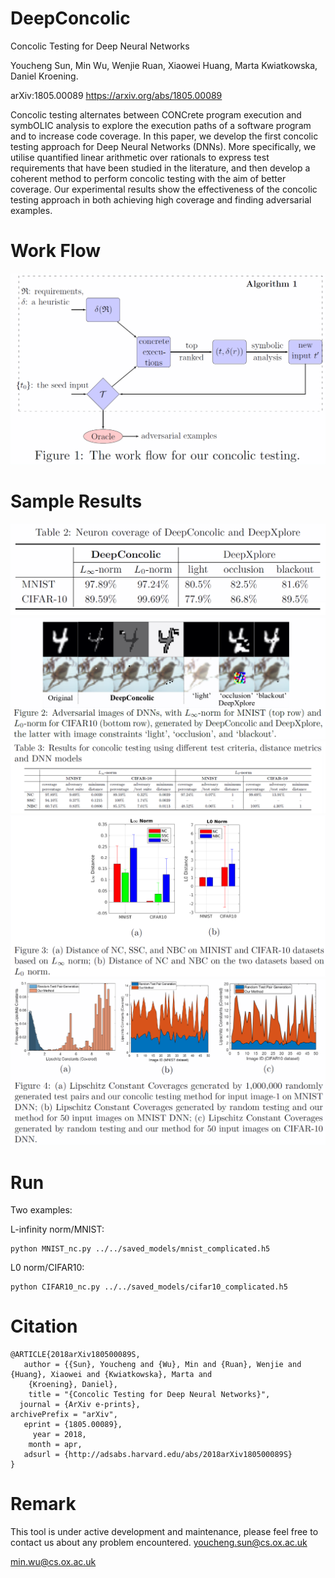 # DeepConcolic
Concolic Testing for Deep Neural Networks

Youcheng Sun, Min Wu, Wenjie Ruan, Xiaowei Huang, Marta Kwiatkowska, Daniel Kroening.

arXiv:1805.00089 https://arxiv.org/abs/1805.00089

Concolic testing alternates between CONCrete program execution and symbOLIC analysis to explore the execution paths of a software program and to increase code coverage. In this paper, we develop the first concolic testing approach for Deep Neural Networks (DNNs). More specifically, we utilise quantified linear arithmetic over rationals to express test requirements that have been studied in the literature, and then develop a coherent method to perform concolic testing with the aim of better coverage. Our experimental results show the effectiveness of the concolic testing approach in both achieving high coverage and finding adversarial examples.

# Work Flow
![alt text](PaperData/Work_Flow.png)

# Sample Results
![alt text](PaperData/Neuron_Coverage.png)
![alt text](PaperData/Adversarial_Examples.png)
![alt text](PaperData/Concolic_Testing_Results.png)
![alt text](PaperData/Distance_Comparison.png)
![alt text](PaperData/Lipschitz_Constant_Coverage.png)

# Run
Two examples:

L-infinity norm/MNIST:
```
python MNIST_nc.py ../../saved_models/mnist_complicated.h5
```

L0 norm/CIFAR10:
```
python CIFAR10_nc.py ../../saved_models/cifar10_complicated.h5
```

# Citation

```
@ARTICLE{2018arXiv180500089S,
   author = {{Sun}, Youcheng and {Wu}, Min and {Ruan}, Wenjie and {Huang}, Xiaowei and {Kwiatkowska}, Marta and 
	{Kroening}, Daniel},
    title = "{Concolic Testing for Deep Neural Networks}",
  journal = {ArXiv e-prints},
archivePrefix = "arXiv",
   eprint = {1805.00089},
     year = 2018,
    month = apr,
   adsurl = {http://adsabs.harvard.edu/abs/2018arXiv180500089S}
}
```


# Remark
This tool is under active development and maintenance, please feel free to contact us about any problem encountered.
youcheng.sun@cs.ox.ac.uk

min.wu@cs.ox.ac.uk

